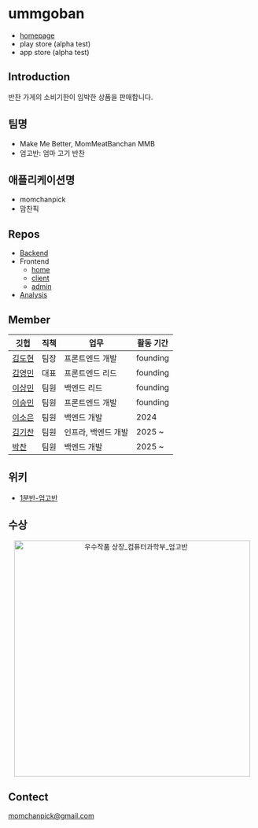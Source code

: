 # ummgoban

- [homepage](https://ummgoban.github.io/)
- play store (alpha test)
- app store (alpha test)

## Introduction

반찬 가게의 소비기한이 임박한 상품을 판매합니다.

## 팀명

- Make Me Better, MomMeatBanchan MMB
- 엄고반: 엄마 고기 반찬

## 애플리케이션명

- momchanpick 
- 맘찬픽 

## Repos

- [Backend](https://github.com/UOS-Capstone/Market-API-Backend)
- Frontend
  - [home](https://github.com/ummgoban/ummgoban)
  - [client](https://github.com/UOS-Capstone/client-app)
  - [admin](https://github.com/UOS-Capstone/admin-client-app)
- [Analysis](https://github.com/UOS-Capstone/analysis-market)

## Member

| 깃헙 | 직책 | 업무 | 활동 기간 |
| --- | --- | --- | ------ |
| [김도현](https://github.com/l-lyun) | 팀장 | 프론트엔드 개발 | founding |
| [김영민](https://github.com/99mini) | 대표 | 프론트엔드 리드 | founding |
| [이상민](https://github.com/lsm-del) | 팀원 | 백엔드 리드 | founding |
| [이승민](https://github.com/itslitulinchpin2) | 팀원 | 프론트엔드 개발 | founding |
| [이소은](https://github.com/soeun2537) | 팀원 | 백엔드 개발 | 2024 |
| [김기찬](https://github.com/gichan222) | 팀원 | 인프라, 백엔드 개발 | 2025 ~ |
| [박찬](https://github.com/longrunpc) | 팀원 | 백엔드 개발 | 2025 ~ |

## 위키

- [1분반-엄고반](https://capstone.uos.ac.kr/cdc/index.php/1%EB%B6%84%EB%B0%98-%EC%97%84%EA%B3%A0%EB%B0%98)

## 수상

<div align=center>

<img src="https://github.com/user-attachments/assets/45730f85-7350-417a-9b23-f4e6e576c8c5" width="480" alt="우수작품 상장_컴퓨터과학부_엄고반"/>

</div>

## Contect

[momchanpick@gmail.com](mailto:momchanpick@gmail.com)
